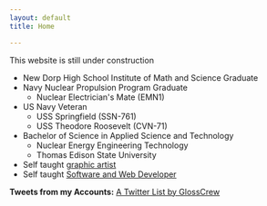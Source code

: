 ```yaml
---
layout: default
title: Home

---
```


This website is still under construction

* New Dorp High School Institute of Math and Science Graduate
* Navy Nuclear Propulsion Program Graduate
  * Nuclear Electrician's Mate (EMN1)
* US Navy Veteran
  * USS Springfield (SSN-761)
  * USS Theodore Roosevelt (CVN-71)
* Bachelor of Science in Applied Science and Technology
  * Nuclear Energy Engineering Technology
  * Thomas Edison State University
* Self taught [graphic artist](/art/)
* Self taught [Software and Web Developer](/projects/)

**Tweets from my Accounts:**
<a class="twitter-timeline" data-theme="dark" href="https://twitter.com/GlossCrew/lists/glosscrew-extended-family-10477?ref_src=twsrc%5Etfw">A Twitter List by GlossCrew</a> <script async src="https://platform.twitter.com/widgets.js" charset="utf-8"></script> 


